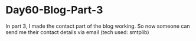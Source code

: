 # Day60-Blog-Part-3
In part 3, I made the contact part of the blog working. So now someone can send me their contact details via email (tech used: smtplib)

